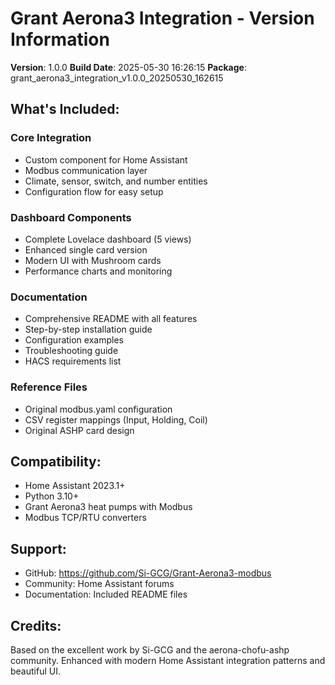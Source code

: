 
# Grant Aerona3 Integration - Version Information

**Version**: 1.0.0
**Build Date**: 2025-05-30 16:26:15
**Package**: grant_aerona3_integration_v1.0.0_20250530_162615

## What's Included:

### Core Integration
- Custom component for Home Assistant
- Modbus communication layer
- Climate, sensor, switch, and number entities
- Configuration flow for easy setup

### Dashboard Components  
- Complete Lovelace dashboard (5 views)
- Enhanced single card version
- Modern UI with Mushroom cards
- Performance charts and monitoring

### Documentation
- Comprehensive README with all features
- Step-by-step installation guide
- Configuration examples
- Troubleshooting guide
- HACS requirements list

### Reference Files
- Original modbus.yaml configuration
- CSV register mappings (Input, Holding, Coil)
- Original ASHP card design

## Compatibility:
- Home Assistant 2023.1+
- Python 3.10+
- Grant Aerona3 heat pumps with Modbus
- Modbus TCP/RTU converters

## Support:
- GitHub: https://github.com/Si-GCG/Grant-Aerona3-modbus
- Community: Home Assistant forums
- Documentation: Included README files

## Credits:
Based on the excellent work by Si-GCG and the aerona-chofu-ashp community.
Enhanced with modern Home Assistant integration patterns and beautiful UI.
